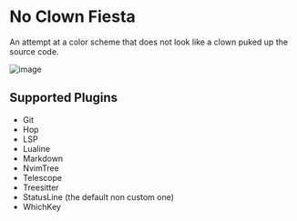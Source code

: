 # No Clown Fiesta

An attempt at a color scheme that does not look like a clown puked up the source code.

![image](https://gustafrydholm.xyz/images/no-clown-fiesta.png)

## Supported Plugins

- Git
- Hop
- LSP
- Lualine
- Markdown
- NvimTree
- Telescope
- Treesitter
- StatusLine (the default non custom one)
- WhichKey
